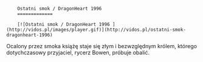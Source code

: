 
        Ostatni smok / DragonHeart 1996 
        =============
        
        [![Ostatni smok / DragonHeart 1996 ](http://vidos.pl/images/player.gif)](http://vidos.pl/ostatni-smok-dragonheart-1996)
        
        
 Ocalony przez smoka książę staje się złym i bezwzględnym królem, którego dotychczasowy przyjaciel, rycerz Bowen, próbuje obalić.
    